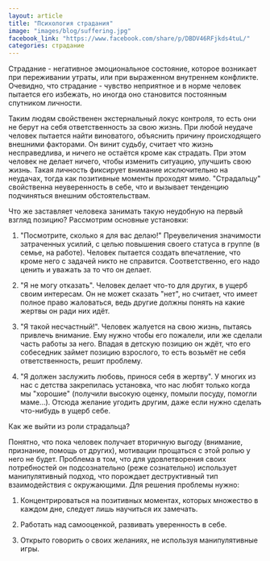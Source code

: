 ```yaml
---
layout: article
title: "Психология страдания"
image: "images/blog/suffering.jpg"
facebook_link: "https://www.facebook.com/share/p/DBDV46RFjkds4tuL/"
categories: страдание
---
```


Страдание - негативное эмоциональное состояние, которое возникает при переживании утраты, или при выраженном внутреннем конфликте.
Очевидно, что страдание - чувство неприятное и в норме человек пытается его избежать, но иногда оно становится постоянным спутником личности.

<!--more-->

Таким людям свойственен экстернальный локус контроля, то есть они не берут на себя ответственность за свою жизнь. При любой неудаче человек пытается найти виноватого, объяснить причину происходящего внешними факторами. Он винит судьбу, считает что жизнь несправедлива, и ничего не остаётся кроме как страдать. При этом человек не делает ничего, чтобы изменить ситуацию, улучшить свою жизнь.
Такая личность фиксирует внимание исключительно на неудачах, тогда как позитивные моменты проходят мимо.
"Страдальцу" свойственна неуверенность в себе, что и вызывает тенденцию подчиняться внешним обстоятельствам.

Что же заставляет человека занимать такую неудобную на первый взгляд позицию?
Рассмотрим основные установки:

1. "Посмотрите, сколько я для вас делаю!"
Преувеличения значимости затраченных усилий, с целью повышения своего статуса в группе (в семье, на работе). Человек пытается создать впечатление, что кроме него с задачей никто не справится. Соответственно, его надо ценить и уважать за то что он делает.

1. "Я не могу отказать". Человек делает что-то для других, в ущерб своим интересам. Он не может сказать "нет", но считает, что имеет полное право жаловаться, ведь другие должны понять на какие жертвы он ради них идёт.

3. "Я такой несчастный!". Человек жалуется на свою жизнь, пытаясь привлечь внимание. Ему нужно чтобы его пожалели, или же сделали часть работы за него. Впадая в детскую позицию он ждёт, что его собеседник займет позицию взрослого, то есть возьмёт не себя ответственность, решит проблему.

4. "Я должен заслужить любовь, принося себя в жертву". У многих из нас с детства закрепилась установка, что нас любят только когда мы "хорошие" (получили высокую оценку, помыли посуду, помогли маме...). Отсюда желание угодить другим, даже если нужно сделать что-нибудь в ущерб себе.

Как же выйти из роли страдальца?

Понятно, что пока человек получает вторичную выгоду (внимание, признание, помощь от других), мотивации прощаться с этой ролью у него не будет. Проблема в том, что для удовлетворения своих потребностей он подсознательно (реже сознательно) использует манипулятивный подход, что порождает деструктивный тип взаимодействия с окружающими. Для решения проблемы нужно:

1. Концентрироваться на позитивных моментах, которых множество в каждом дне, следует лишь научиться их замечать.

2. Работать над самооценкой, развивать уверенность в себе.

3. Открыто говорить о своих желаниях, не используя манипулятивные игры.